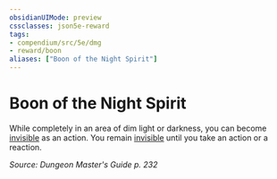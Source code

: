 ```yaml
---
obsidianUIMode: preview
cssclasses: json5e-reward
tags:
- compendium/src/5e/dmg
- reward/boon
aliases: ["Boon of the Night Spirit"]
---
```

# Boon of the Night Spirit

While completely in an area of dim light or darkness, you can become [invisible](/Systems/5e/rules/conditions.md#invisible) as an action. You remain [invisible](/Systems/5e/rules/conditions.md#invisible) until you take an action or a reaction. 

*Source: Dungeon Master's Guide p. 232*